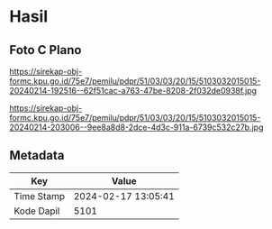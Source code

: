 # Hasil

## Foto C Plano

https://sirekap-obj-formc.kpu.go.id/75e7/pemilu/pdpr/51/03/03/20/15/5103032015015-20240214-192516--62f51cac-a763-47be-8208-2f032de0938f.jpg

https://sirekap-obj-formc.kpu.go.id/75e7/pemilu/pdpr/51/03/03/20/15/5103032015015-20240214-203006--9ee8a8d8-2dce-4d3c-911a-6739c532c27b.jpg


## Metadata

| Key        | Value               |
| ---------- | ------------------- |
| Time Stamp | 2024-02-17 13:05:41 |
| Kode Dapil | 5101                |



